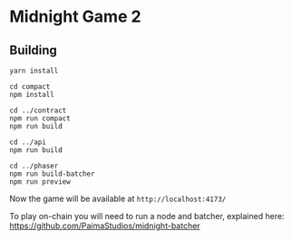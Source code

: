 # Midnight Game 2

## Building

```
yarn install

cd compact
npm install

cd ../contract
npm run compact
npm run build

cd ../api
npm run build

cd ../phaser
npm run build-batcher
npm run preview
```

Now the game will be available at `http://localhost:4173/`

To play on-chain you will need to run a node and batcher, explained here: https://github.com/PaimaStudios/midnight-batcher